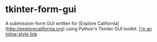 # tkinter-form-gui
A submission-form GUI written for [Explore California] (http://explorecalifornia.org) using Python's Tkinter GUI toolkit. 
[I'm an inline-style link](https://www.google.com)
